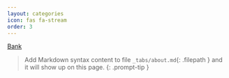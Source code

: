 ```yaml
---
layout: categories
icon: fas fa-stream
order: 3
---
```

[Bank](../_posts/bank.md)

> Add Markdown syntax content to file `_tabs/about.md`{: .filepath } and it will show up on this page.
{: .prompt-tip }
> 
> 
